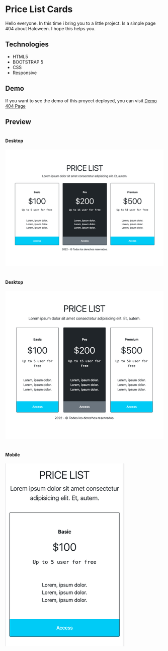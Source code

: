 # Price List Cards
Hello everyone. In this time i bring you to a little project. Is a simple page 404 about Haloween. I hope this helps you.

## Technologies
- HTML5
- BOOTSTRAP 5
- CSS
- Responsive


## Demo
If you want to see the demo of this proyect deployed, you can visit [Demo 404 Page](https://idevelop25.github.io/404-halloween/404.html)

## Preview
#
#### Desktop
![](preview/desktop.png)
#
#### Desktop
![](preview/ipad.png)
#
#### Mobile
![](preview/phone.png)
